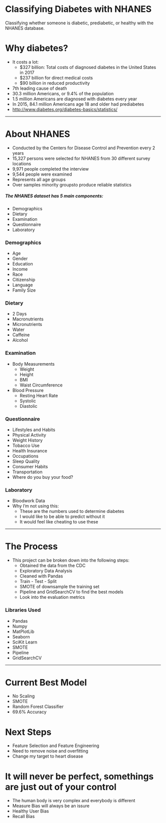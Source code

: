 # Classifying Diabetes with NHANES

Classifying whether someone is diabetic, prediabetic, or healthy with the NHANES database.

# Why diabetes?
* It costs a lot:
  * $327 billion: Total costs of diagnosed diabetes in the United States in 2017
  * $237 billion for direct medical costs
  * $90 billion in reduced productivity
* 7th leading cause of death
* 30.3 million Americans, or 9.4% of the population
* 1.5 million Americans are diagnosed with diabetes every year
* In 2015, 84.1 million Americans age 18 and older had prediabetes
* http://www.diabetes.org/diabetes-basics/statistics/

***

# About NHANES
* Conducted by the Centers for Disease Control and Prevention every 2 years
* 15,327 persons were selected for NHANES from 30 different survey locations
* 9,971 people  completed the interview
* 9,544 people were examined
* Represents all age groups
* Over samples minority groupsto produce reliable statistics


##### The NHANES dataset has 5 main components:
* Demographics
* Dietary
* Examination
* Questionnaire
* Laboratory

### Demographics
* Age
* Gender
* Education
* Income
* Race
* Citizenship
* Language
* Family Size

### Dietary
* 2 Days
* Macronutrients
* Micronutrients
* Water
* Caffeine
* Alcohol

### Examination
* Body Measurements
  * Weight
  * Height
  * BMI
  * Waist Circumference
* Blood Pressure
  * Resting Heart Rate
  * Systolic
  * Diastolic

### Questionnaire
* Lifestyles and Habits
* Physical Activity
* Weight History
* Tobacco Use
* Health Insurance
* Occupations
* Sleep Quality
* Consumer Habits
* Transportation
* Where do you buy your food?

### Laboratory
* Bloodwork Data
* Why I’m not using this:
  * These are the numbers used to determine diabetes
  * I would like to be able to predict without it
  * It would feel like cheating to use these

***

# The Process
* This project can be broken down into the following steps:
  * Obtained the data from the CDC
  * Exploratory Data Analysis
  * Cleaned with Pandas
  * Train - Test - Split
  * SMOTE of downsample the training set
  * Pipeline and GridSearchCV to find the best models
  * Look into the evaluation metrics
  
### Libraries Used
* Pandas
* Numpy
* MatPlotLib
* Seaborn
* SciKit Learn
* SMOTE
* Pipeline
* GridSearchCV
  

***

# Current Best Model
* No Scaling
* SMOTE
* Random Forest Classifier
* 69.6% Accuracy

# Next Steps
* Feature Selection and Feature Engineering
* Need to remove noise and overfitting
* Change my target to heart disease

# It will never be perfect, somethings are just out of your control
* The human body is very complex and everybody is different
* Measure Bias will always be an issure
* Healthy User Bias
* Recall Bias
